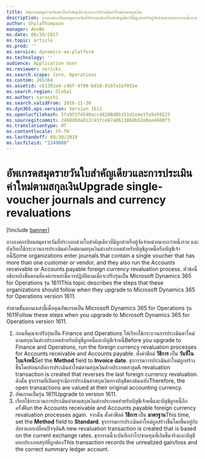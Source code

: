 ```yaml
---
title: อัพเกรดสมุดรายวันของใบสำคัญเดียวและการประเมินค่าใหม่ตามสกุลเงิน
description: บางองค์กรป้อนสมุดรายวันที่ประกอบด้วยใบสำคัญเดียวที่มีลูกค้าหรือผู้จัดจำหน่ายมากกว่าหนึ่งราย และยังเรียกใช้กระบวนการประเมินค่าใหม่ตามสกุลเงินต่างประเทศสำหรับบัญชีลูกหนี้หรือบัญชีเจ้าหนี้ หัวข้อนี้อธิบายถึงขั้นตอนที่องค์กรเหล่านี้ควรปฏิบัติตามเมื่อจะปรับรุ่นเป็น Microsoft Dynamics 365 for Operations รุ่น 1611
author: ShylaThompson
manager: AnnBe
ms.date: 06/20/2017
ms.topic: article
ms.prod: ''
ms.service: dynamics-ax-platform
ms.technology: ''
audience: Application User
ms.reviewer: sericks
ms.search.scope: Core, Operations
ms.custom: 265364
ms.assetid: c61391e4-c4bf-4f09-bd18-8107a1bf055e
ms.search.region: Global
ms.author: saraschi
ms.search.validFrom: 2016-11-30
ms.dyn365.ops.version: Version 1611
ms.openlocfilehash: 5fa955f4548acc48208d8b151d1eee1fa5e59225
ms.sourcegitcommit: 2460d0da812c45fce67a061386db52e0ae46b0f3
ms.translationtype: HT
ms.contentlocale: th-TH
ms.lasthandoff: 09/30/2019
ms.locfileid: "2249060"
---
```

# <a name="upgrade-single-voucher-journals-and-currency-revaluations"></a><span data-ttu-id="90eb5-104">อัพเกรดสมุดรายวันใบสำคัญเดียวและการประเมินค่าใหม่ตามสกุลเงิน</span><span class="sxs-lookup"><span data-stu-id="90eb5-104">Upgrade single-voucher journals and currency revaluations</span></span>

[!include [banner](../includes/banner.md)]

<span data-ttu-id="90eb5-105">บางองค์กรป้อนสมุดรายวันที่ประกอบด้วยใบสำคัญเดียวที่มีลูกค้าหรือผู้จัดจำหน่ายมากกว่าหนึ่งราย และยังเรียกใช้กระบวนการประเมินค่าใหม่ตามสกุลเงินต่างประเทศสำหรับบัญชีลูกหนี้หรือบัญชีเจ้าหนี้</span><span class="sxs-lookup"><span data-stu-id="90eb5-105">Some organizations enter journals that contain a single voucher that has more than one customer or vendor, and they also run the Accounts receivable or Accounts payable foreign currency revaluation process.</span></span> <span data-ttu-id="90eb5-106">หัวข้อนี้อธิบายถึงขั้นตอนที่องค์กรเหล่านี้ควรปฏิบัติตามเมื่อจะปรับรุ่นเป็น Microsoft Dynamics 365 for Operations รุ่น 1611</span><span class="sxs-lookup"><span data-stu-id="90eb5-106">This topic describes the steps that these organizations should follow when they upgrade to Microsoft Dynamics 365 for Operations version 1611.</span></span>

<span data-ttu-id="90eb5-107">ทำตามขั้นตอนเหล่านี้เมื่อคุณอัพเกรดเป็น Microsoft Dynamics 365 for Operations รุ่น 1611</span><span class="sxs-lookup"><span data-stu-id="90eb5-107">Follow these steps when you upgrade to Microsoft Dynamics 365 for Operations version 1611.</span></span>

1.  <span data-ttu-id="90eb5-108">ก่อนที่คุณจะปรับรุ่นเป็น Finance and Operations ให้เรียกใช้กระบวนการประเมินค่าใหม่ตามสกุลเงินต่างประเทศสำหรับบัญชีลูกหนี้และบัญชีเจ้าหนี้</span><span class="sxs-lookup"><span data-stu-id="90eb5-108">Before you upgrade to Finance and Operations, run the foreign currency revaluation processes for Accounts receivable and Accounts payable.</span></span> <span data-ttu-id="90eb5-109">ตั้งค่าฟิลด์ **วิธีการ** เป็น **วันที่ในใบแจ้งหนี้**</span><span class="sxs-lookup"><span data-stu-id="90eb5-109">Set the **Method** field to **Invoice date**.</span></span> <span data-ttu-id="90eb5-110">ธุรกรรมการประเมินค่าใหม่ถูกสร้างขึ้นโดยย้อนกลับการประเมินค่าใหม่ตามสกุลเงินต่างประเทศล่าสุด</span><span class="sxs-lookup"><span data-stu-id="90eb5-110">A revaluation transaction is created that reverses the last foreign currency revaluation.</span></span> <span data-ttu-id="90eb5-111">ดังนั้น ธุรกรรมที่เปิดอยู่จะมีการประเมินค่าสกุลเงินทางบัญชีของต้นฉบับ</span><span class="sxs-lookup"><span data-stu-id="90eb5-111">Therefore, the open transactions are valued at their original accounting currency.</span></span>
2.  <span data-ttu-id="90eb5-112">อัพเกรดเป็นรุ่น 1611</span><span class="sxs-lookup"><span data-stu-id="90eb5-112">Upgrade to version 1611.</span></span>
3.  <span data-ttu-id="90eb5-113">เรียกใช้กระบวนการประเมินค่าตามสกุลเงินต่างประเทศสำหรับบัญชีเจ้าหนี้และบัญชีลูกหนี้อีกครั้ง</span><span class="sxs-lookup"><span data-stu-id="90eb5-113">Run the Accounts receivable and Accounts payable foreign currency revaluation processes again.</span></span> <span data-ttu-id="90eb5-114">จากนั้น ตั้งค่าฟิลด์ **วิธีการ** เป็น **มาตรฐาน**</span><span class="sxs-lookup"><span data-stu-id="90eb5-114">This time, set the **Method** field to **Standard**.</span></span> <span data-ttu-id="90eb5-115">ธุรกรรมการประเมินค่าใหม่ถูกสร้างขึ้นโดยขึ้นอยู่กับอัตราแลกเปลี่ยนปัจจุบัน</span><span class="sxs-lookup"><span data-stu-id="90eb5-115">A new revaluation transaction is created that is based on the current exchange rates.</span></span> <span data-ttu-id="90eb5-116">ธุรกรรมนี้จะบันทึกกำไร/ขาดทุนที่เกิดขึ้นจริงและบัญชีแยกประเภทสรุปที่ถูกต้อง</span><span class="sxs-lookup"><span data-stu-id="90eb5-116">This transaction records the unrealized gain/loss and the correct summary ledger account.</span></span>
